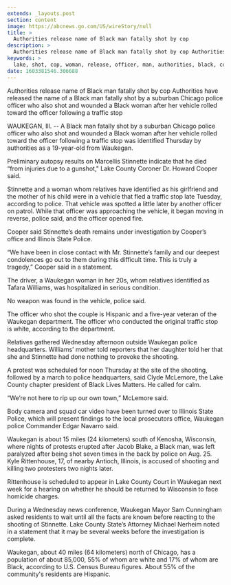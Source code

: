 ```yaml
--- 
extends: _layouts.post 
section: content 
image: https://abcnews.go.com/US/wireStory/null 
title: > 
  Authorities release name of Black man fatally shot by cop 
description: > 
  Authorities release name of Black man fatally shot by cop Authorities have released the name of a Black man fatally shot by a suburban Chicago police officer who also shot and wounded a Black woman after her vehicle rolled toward the officer following a traffic stopWAUKEGAN, Ill. -- A Black man fatally shot by a suburban Chicago police officer who also shot and wounded a Black woman after her vehicle rolled toward the officer following a traffic stop was identified Thursday by authorities as a 19-year-old from Waukegan.Preliminary autopsy results on Marcellis Stinnette indicate that he died “from injuries due to a gunshot," Lake County Coroner Dr. Howard Cooper said.While that officer was approaching the vehicle, it began moving in reverse, police said, and the officer opened fire.The driver, a Waukegan woman in her 20s, whom relatives identified as Tafara Williams, was hospitalized in serious condition.Lake County State’s Attorney Michael Nerheim noted in a statement that it may be several weeks before the investigation is complete. 
keywords: > 
  lake, shot, cop, woman, release, officer, man, authorities, black, county, fatally, traffic, waukegan, vehicle 
date: 1603381546.306688 
--- 
```

<div><p>Authorities release name of Black man fatally shot by cop Authorities have released the name of a Black man fatally shot by a suburban Chicago police officer who also shot and wounded a Black woman after her vehicle rolled toward the officer following a traffic stop</p><p>WAUKEGAN, Ill. -- A Black man fatally shot by a suburban Chicago police officer who also shot and wounded a Black woman after her vehicle rolled toward the officer following a traffic stop was identified Thursday by authorities as a 19-year-old from Waukegan.</p><p>Preliminary autopsy results on Marcellis Stinnette indicate that he died &#8220;from injuries due to a gunshot," Lake County Coroner Dr. Howard Cooper said.</p><p class="Ad incontentTeads incontentTeads--story ad-slot"></p><p>Stinnette and a woman whom relatives have identified as his girlfriend and the mother of his child were in a vehicle that fled a traffic stop late Tuesday, according to police. That vehicle was spotted a little later by another officer on patrol. While that officer was approaching the vehicle, it began moving in reverse, police said, and the officer opened fire.</p><p>Cooper said Stinnette&#8217;s death remains under investigation by Cooper&#8217;s office and Illinois State Police.</p><p>&#8220;We have been in close contact with Mr. Stinnette&#8217;s family and our deepest condolences go out to them during this difficult time. This is truly a tragedy,&#8221; Cooper said in a statement.</p><p>The driver, a Waukegan woman in her 20s, whom relatives identified as Tafara Williams, was hospitalized in serious condition.</p><p>No weapon was found in the vehicle, police said.</p><p>The officer who shot the couple is Hispanic and a five-year veteran of the Waukegan department. The officer who conducted the original traffic stop is white, according to the department.</p><p>Relatives gathered Wednesday afternoon outside Waukegan police headquarters. Williams&#8217; mother told reporters that her daughter told her that she and Stinnette had done nothing to provoke the shooting.</p><p>A protest was scheduled for noon Thursday at the site of the shooting, followed by a march to police headquarters, said Clyde McLemore, the Lake County chapter president of Black Lives Matters. He called for calm.</p><p class="Ad incontentTeads2 incontentTeads2--story ad-slot"></p><p>&#8220;We&#8217;re not here to rip up our own town,&#8221; McLemore said.</p><p>Body camera and squad car video have been turned over to Illinois State Police, which will present findings to the local prosecutors office, Waukegan police Commander Edgar Navarro said.</p><p>Waukegan is about 15 miles (24 kilometers) south of Kenosha, Wisconsin, where nights of protests erupted after         Jacob Blake, a Black man, was left paralyzed after being shot seven times in the back by police on Aug. 25. Kyle Rittenhouse, 17, of nearby Antioch, Illinois, is accused of shooting and killing two protesters two nights later.</p><p>Rittenhouse is scheduled to appear in Lake County Court in Waukegan next week for a hearing on whether he should be         returned to Wisconsin to face homicide charges.</p><p>During a Wednesday news conference, Waukegan Mayor Sam Cunningham asked residents to wait until all the facts are known before reacting to the shooting of Stinnette. Lake County State&#8217;s Attorney Michael Nerheim noted in a statement that it may be several weeks before the investigation is complete.</p><p>Waukegan, about 40 miles (64 kilometers) north of Chicago, has a population of about 85,000, 55% of whom are white and 17% of whom are Black, according to U.S. Census Bureau figures. About 55% of the community's residents are Hispanic.</p></div>